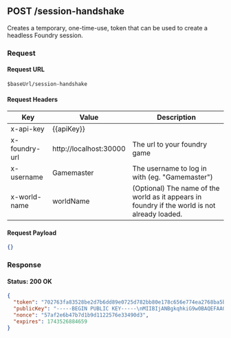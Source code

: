 ## **POST** /session-handshake

Creates a temporary, one-time-use, token that can be used to create a headless Foundry session.

### Request

#### Request URL

```
$baseUrl/session-handshake
```

#### Request Headers

| Key | Value | Description |
| --- | ----- | ----------- |
| x-api-key | \{\{apiKey\}\} |   |
| x-foundry-url | http://localhost:30000 | The url to your foundry game |
| x-username | Gamemaster | The username to log in with (eg. "Gamemaster") |
| x-world-name | worldName | (Optional) The name of the world as it appears in foundry if the world is not already loaded. |

#### Request Payload

```json
{}
```

### Response

#### Status: 200 OK

```json
{
  "token": "702763fa83528be2d7b6dd89e0725d782bb80e178c656e774ea2768ba5b979f3",
  "publicKey": "-----BEGIN PUBLIC KEY-----\nMIIBIjANBgkqhkiG9w0BAQEFAAOCAQ8AMIIBCgKCAQEAia2cR7h3zZzv6hqU5cB3\nxvj7SfxZ8OgF8b5Tlaybb0dmbGLcefAZ/QlSUQIHSeRwNQL8Feexur6ivMyq21dY\npYVe1Up9pnE5vW/9+yTn1TPcKfHZTSc+Ixuh0CFuFgkdcAv3J0lIb0J0I0GipEgA\nwQsvsOKENbKn0/Gpz+ER2cyPTRwX9TjytyxXiHXRpWxOSTVK469sMM7043Pof6/g\nzFJ0y4Oy3315+luOB4j7sPOQ88rVorOs6ZZiiQF1suJOPqIEG/70rzjXU7Y4Hj9W\nsxeG28IXzm9OrpfApN0y05Kd3L8mkJob41TzeMhSn6lyradix+G5rQEzUw76idwq\nGwIDAQAB\n-----END PUBLIC KEY-----\n",
  "nonce": "57af2e6b47b7d1b9d1122576e33490d3",
  "expires": 1743526884659
}
```


